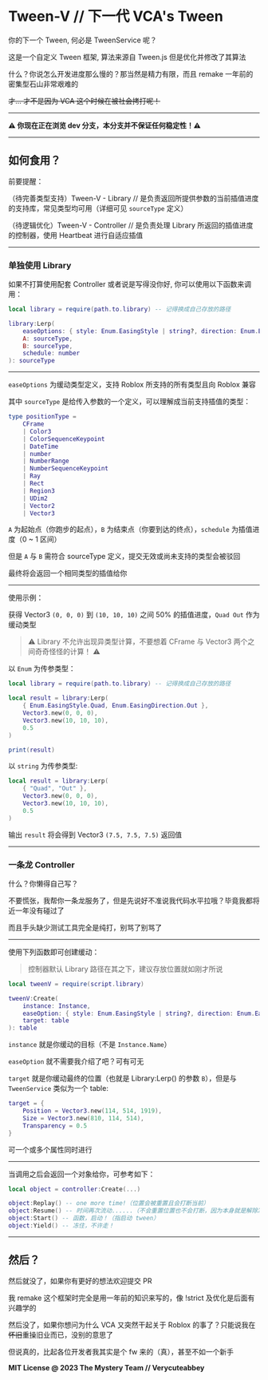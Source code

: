 # Tween-V // 下一代 VCA's Tween

你的下一个 Tween, 何必是 TweenService 呢？

这是一个自定义 Tween 框架, 算法来源自 Tween.js 但是优化并修改了其算法

什么？你说怎么开发进度那么慢的？那当然是精力有限，而且 remake 一年前的密集型石山非常艰难的

~~才... 才不是因为 VCA 这个时候在被社会拷打呢！~~

---

**⚠ 你现在正在浏览 dev 分支，本分支并不保证任何稳定性！⚠**

---

## 如何食用？

前要提醒：

（待完善类型支持）Tween-V - Library // 是负责返回所提供参数的当前插值进度的支持库，常见类型均可用（详细可见 `sourceType` 定义）

（待逻辑优化）Tween-V - Controller // 是负责处理 Library 所返回的插值进度的控制器，使用 Heartbeat 进行自适应插值

---

### 单独使用 Library

如果不打算使用配套 Controller 或者说是写得没你好, 你可以使用以下函数来调用：

```lua
local library = require(path.to.library) -- 记得换成自己存放的路径

library:Lerp(
    easeOptions: { style: Enum.EasingStyle | string?, direction: Enum.EasingDirection | string? }?,
    A: sourceType,
    B: sourceType, 
    schedule: number
): sourceType
```

---

`easeOptions` 为缓动类型定义，支持 Roblox 所支持的所有类型且向 Roblox 兼容

其中 `sourceType` 是给传入参数的一个定义，可以理解成当前支持插值的类型：

```lua
type positionType =
	CFrame
	| Color3
	| ColorSequenceKeypoint
	| DateTime
	| number
	| NumberRange
	| NumberSequenceKeypoint
	| Ray
	| Rect
	| Region3
	| UDim2
	| Vector2
	| Vector3
```

`A` 为起始点（你跑步的起点），`B` 为结束点（你要到达的终点），`schedule` 为插值进度（0 ~ 1 区间）

但是 `A` 与 `B` 需符合 sourceType 定义，提交无效或尚未支持的类型会被驳回

最终将会返回一个相同类型的插值给你

---

使用示例：

获得 Vector3 `(0, 0, 0)` 到 `(10, 10, 10)` 之间 50% 的插值进度，`Quad Out` 作为缓动类型

> ⚠ Library 不允许出现异类型计算，不要想着 CFrame 与 Vector3 两个之间奇奇怪怪的计算！ ⚠

以 `Enum` 为传参类型：

```lua
local library = require(path.to.library) -- 记得换成自己存放的路径

local result = library:Lerp(
    { Enum.EasingStyle.Quad, Enum.EasingDirection.Out },
    Vector3.new(0, 0, 0),
    Vector3.new(10, 10, 10),
    0.5
)

print(result)
```

以 `string` 为传参类型:

```lua
local result = library:Lerp(
    { "Quad", "Out" },
    Vector3.new(0, 0, 0),
    Vector3.new(10, 10, 10),
    0.5
)
```

输出 `result` 将会得到 Vector3 `(7.5, 7.5, 7.5)` 返回值

---

### 一条龙 Controller

什么？你懒得自己写？

不要慌张，我帮你一条龙服务了，但是先说好不准说我代码水平拉哦？毕竟我都将近一年没有碰过了

而且手头缺少测试工具完全是纯打，别骂了别骂了

---

使用下列函数即可创建缓动：

> 控制器默认 Library 路径在其之下，建议存放位置就如刚才所说

```lua
local tweenV = require(script.library)

tweenV:Create(
    instance: Instance,
    easeOption: { style: Enum.EasingStyle | string?, direction: Enum.EasingDirection | string?, duration: number? }?,
    target: table
): table
```

`instance` 就是你缓动的目标（不是 `Instance.Name`）

`easeOption` 就不需要我介绍了吧？可有可无

`target` 就是你缓动最终的位置（也就是 Library:Lerp() 的参数 `B`），但是与 `TweenService` 类似为一个 table:

```lua
target = {
    Position = Vector3.new(114, 514, 1919),
    Size = Vector3.new(810, 114, 514),
    Transparency = 0.5
}
```

可一个或多个属性同时进行

---

当调用之后会返回一个对象给你，可参考如下： 

```lua
local object = controller:Create(...)

object:Replay() -- one more time!（位置会被重置且会打断当前）
object:Resume() -- 时间再次流动......（不会重置位置也不会打断，因为本身就是解除冻结）
object:Start() -- 函数，启动！（指启动 tween）
object:Yield() -- 冻住，不许走！
```

---

## 然后？

然后就没了，如果你有更好的想法欢迎提交 PR

我 remake 这个框架时完全是用一年前的知识来写的，像 !strict 及优化是后面有兴趣学的

然后没了，如果你想问为什么 VCA 又突然干起关于 Roblox 的事了？只能说我在~~怀旧~~重操旧业而已，没别的意思了

但说真的，比起各位开发者我其实是个 fw 来的（真），甚至不如一个新手

**MIT License @ 2023 The Mystery Team // Verycuteabbey**
